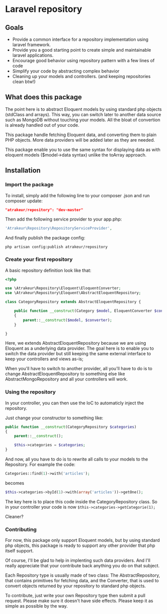 # Laravel repository

## Goals

 * Provide a common interface for a repository implementation using laravel framework.
 * Provide you a good starting point to create simple and maintainable laravel applications.
 * Encourage good behavior using repository pattern with a few lines of code
 * Simplify your code by abstracting complex behavior
 * Cleaning up your models and controllers. (and keeping repositories clean btw!)

## What does this package

The point here is to abstract Eloquent models by using standard php objects (stdClass and arrays). This way, you can switch later to another data source such as MongoDB without touching your models. All the bloat of convertion is already handled out of your code.

This package handle fetching Eloquent data, and converting them to plain PHP objects. More data providers will be added later as they are needed. 

This package enable you to use the same syntax for displaying data as with eloquent models ($model->data syntax) unlike the toArray approach.

## Installation

### Import the package

To install, simply add the following line to your composer .json and run composer update:

```json
"atrakeur/repository": "dev-master"
```

Then add the following service provider to your app.php:

```php
'Atrakeur\Repository\RepositoryServiceProvider',
```

And finally publish the package config:
```
php artisan config:publish atrakeur/repository
```


### Create your first repository

A basic repository definition look like that:

```php
<?php

use \Atrakeur\Repository\Eloquent\EloquentConverter;
use \Atrakeur\Repository\Eloquent\AbstractEloquentRepository;

class CategoryRepository extends AbstractEloquentRepository {

	public function __construct(Category $model, EloquentConverter $converter) 
	{
		parent::__construct($model, $converter);
	}

}
```

Here, we extends AbstractEloquentRepository because we are using Eloquent as a underlying data provider. The goal here is to enable you to switch the data provider but still keeping the same external interface to keep your controllers and views as-is;

When you'll have to switch to another provider, all you'll have to do is to change AbstractEloquentRepository to something else like AbstractMongoRepository and all your controllers will work.

### Using the repository

In your controller, you can then use the IoC to automaticly inject the repository.

Just change your constructor to something like:

```php
public function __construct(CategoryRepository $categories) 
{
	parent::__construct();

	$this->categories = $categories;
}

```

And now, all you have to do is to rewrite all calls to your models to the Repository.
For example the code: 

```php
Categories::find(1)->with('articles');
``` 

becomes 
```php
$this->categories->byId(1)->with(array('articles'))->getOne();
```

The key here is to place this code inside the CategoryRepository class.
So in your controller your code is now ```$this->categories->getCategorie(1);```

Cleaner?

### Contributing

For now, this package only support Eloquent models, but by using standard php objects, this package is ready to support any other provider that php itself support.

Of course, I'll be glad to help in implenting such data providers. And I'll really appreciate that your contribute back anything you do on that subject.

Each Repository type is usually made of two class: The AbstractRepository, that contains primitives for fetching data, and the Converter, that is used to convert objects returned by your repository to standard php objects.

To contribute, just write your own Repository type then submit a pull request. Please make sure it doesn't have side effects. Please keep it as simple as possible by the way.

